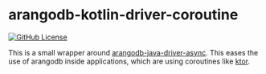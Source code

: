 # arangodb-kotlin-driver-coroutine

[![GitHub License](https://img.shields.io/badge/license-Apache%20License%202.0-blue.svg?style=flat)](http://www.apache.org/licenses/LICENSE-2.0)

This is a small wrapper around [arangodb-java-driver-async](https://github.com/arangodb/arangodb-java-driver-async).
This eases the use of arangodb inside applications, which are using coroutines like [ktor](https://github.com/Kotlin/ktor).